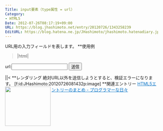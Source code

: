 ```yaml
---
Title: input要素（type属性 = url）
Category:
- HTML5
Date: 2012-07-26T08:17:19+09:00
URL: https://blog.jhashimoto.net/entry/20120726/1343258239
EditURL: https://blog.hatena.ne.jp/JHashimoto/jhashimoto.hatenadiary.jp/atom/entry/12921228815717255991
---
```


URL用の入力フィールドを表します。
**使用例
>|html|
<!DOCTYPE html>
<html lang="ja">
<head>
<title>Hello! HTML5></title>
<meta charset="UTF-8">
</head>
<body>
    <form action="hoge.cgi" method="post">
        <p>
            url:<input type="url" id="url" />
            <input type="submit" value="送信" />
        </p>
    </form>
</body>
||<
**レンダリング
絶対URL以外を送信しようとすると、検証エラーになります。
[f:id:JHashimoto:20120726081432p:image]
**関連エントリー
<a href="http://d.hatena.ne.jp/JHashimoto/20120518/1337642816" target="_blank" rel="nofollow"><img class="alignleft" align="left" border="0" src="http://capture.heartrails.com/150x130/shadow?http://d.hatena.ne.jp/JHashimoto/20120518/1337642816" alt="" width="150" height="130" /></a><a style="color:#0070C5;" href="http://d.hatena.ne.jp/JHashimoto/20120518/1337642816" target="_blank" rel="nofollow">HTML5エントリーのまとめ - プログラマーな日々</a><a href="http://b.hatena.ne.jp/entry/http://d.hatena.ne.jp/JHashimoto/20120518/1337642816" target="_blank"><img border="0" src="http://b.hatena.ne.jp/entry/image/http://d.hatena.ne.jp/JHashimoto/20120518/1337642816" alt="" /></a><br style="clear:both;" />
